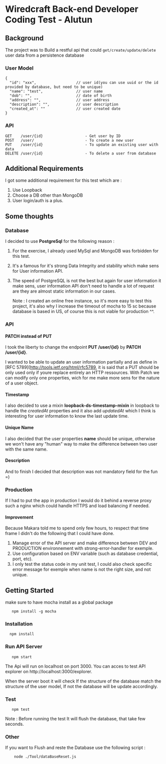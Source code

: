 # Wiredcraft Back-end Developer Coding Test - Alutun

## Background

The project was to Build a restful api that could `get/create/update/delete` user data from a persistence database

### User Model

```
{
  "id": "xxx",                  // user id(you can use uuid or the id provided by database, but need to be unique)
  "name": "test",               // user name
  "dob": "",                    // date of birth
  "address": "",                // user address
  "description": "",            // user description
  "created_at": ""              // user created date
}
```

### API

```
GET    /user/{id}                   - Get user by ID
POST   /user/                       - To create a new user
PUT    /user/{id}                   - To update an existing user with data
DELETE /user/{id}                   - To delete a user from database
```

## Additional Requirements

I got some additional requirement for this test which are : 
1. Use Loopback
2. Choose a DB other than MongoDB
3. User login/auth is a plus.

## Some thoughts

### Database 

I decided to use **PostgreSql** for the following reason : 

1. For the exercise, I already used MySql and MongoDB was forbidden for this test.
2. It's a famous for it's strong Data Integrity  and stability which make sens for User information API. 
3. The speed of PostgreSQL is not the best but again for user information it make sens, user information API don't need to handle a lot of request are they are almost static information in our cases. 

    Note : I created an online free instance, so it's more easy to test this project, it's also why I increase the timeout of mocha to 15 sc because database is based in US, of course this is not viable for production ^^.

### API

#### PATCH instead of PUT
I took the liberty to change the endpoint **PUT /user/{id}** by **PATCH /user/{id}**.

I wanted to be able to update an user information partially and as define in [RFC 5789](http://tools.ietf.org/html/rfc5789, it is said that a PUT should be only used only if youre replace entirely an HTTP ressources. With Patch we can modify only one properties, wich for me make more sens for the nature of a user object. 

#### Timestamp

I also decided to use a mixin **loopback-ds-timestamp-mixin** in loopback to handle the _createdAt_ properties and it also add _updatedAt_ which I think is interesting for user information to know the last update time.

#### Unique Name

I also decided that the user properties **name** should be unique, otherwise we won't have any "human" way to make the difference between two user with the same name.

#### Description

And to finish I decided that description was not mandatory field for the fun =)

### Production

If I had to put the app in production I would do it behind a reverse proxy such a nginx which could handle HTTPS and load balancing if needed. 

#### Improvement

Because Makara told me to spend only few hours, to respect that time frame I didn't do the following that I could have done. 

1. Manage error of the API server and make difference between DEV and PRODUCTION environnement with strong-error-handler for exemple.
2. Use configuration based on ENV variable (such as database credential, port, etc).
3. I only test the status code in my unit test, I could also check specific error message for exemple when name is not the right size, and not unique.

## Getting Started

make sure to have mocha install as a global package

```
   npm install -g mocha
```

### Installation
  ```
    npm install
  ```

### Run API Server

``` 
   npm start
```

The Api will run on localhost on port 3000.
You can acces to test API explorer on http://localhost:3000/explorer.

When the server boot it will check If the structure of the database match the structure of the user model, If not the database will be update accordingly.

### Test

```
   npm test
```

 Note : Before running the test It will flush the database, that take few seconds.

### Other

If you want to Flush and reste the Database use the following script :

```
    node ./Tool/dataBaseReset.js
```
 
